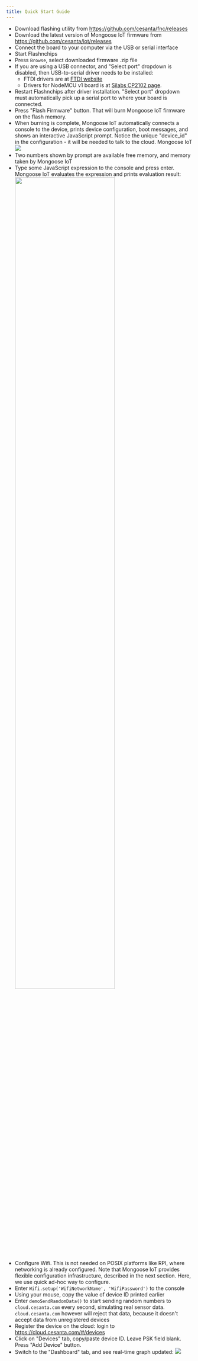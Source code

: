 ```yaml
---
title: Quick Start Guide
---
```


-  Download flashing utility from https://github.com/cesanta/fnc/releases
-  Download the latest version of Mongoose IoT firmware from
   https://github.com/cesanta/iot/releases
-  Connect the board to your computer via the USB or serial interface
-  Start Flashnchips
-  Press `Browse`, select downloaded firmware .zip file
-  If you are using a USB connector, and "Select port" dropdown is disabled,
   then USB-to-serial driver needs to be installed:
   * FTDI drivers are at
   [FTDI website](http://www.ftdichip.com/Drivers/VCP.htm)
   * Drivers for NodeMCU v1 board is at
   [Silabs CP2102 page](https://www.silabs.com/products/mcu/Pages/USBtoUARTBridgeVCPDrivers.aspx).
-  Restart Flashnchips after driver installation. "Select port" dropdown must
   automatically pick up a serial port to where your board is connected.
-  Press "Flash Firmware" button. That will burn Mongoose IoT firmware on
   the flash memory.
-  When burning is complete, Mongoose IoT automatically connects a console
   to the device, prints device configuration, boot messages,
   and shows an interactive JavaScript prompt. Notice the unique
   "device_id" in the configuration - it will be needed to talk to the cloud.
   Mongoose IoT
   ![](fc2.png)
-  Two numbers shown by prompt
   are available free memory, and memory taken by Mongoose IoT
-  Type some JavaScript expression to the console and press enter.
   Mongoose IoT evaluates the expression and prints evaluation result:
   [<img src="fc3.png" width="75%" />](../../static/img/fw/fc3.png)
-  Configure Wifi. This is not needed on POSIX platforms like RPI, where
   networking is already configured. Note that Mongoose IoT provides flexible
   configuration infrastructure, described in the next section. Here,
   we use quick ad-hoc way to configure.
-  Enter `Wifi.setup('WifiNetworkName', 'WifiPassword')` to the console
-  Using your mouse, copy the value of device ID printed earlier
-  Enter `demoSendRandomData()` to start sending random numbers
   to `cloud.cesanta.com` every second, simulating real sensor data.
   `cloud.cesanta.com` however will reject that data, because it doesn't
   accept data from unregistered devices
-  Register the device on the cloud: login to
   https://cloud.cesanta.com/#/devices
-  Click on "Devices" tab, copy/paste device ID. Leave PSK field blank.
   Press "Add Device" button.
-  Switch to the "Dashboard" tab, and see real-time graph updated:
   ![](dash1.png)
